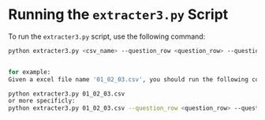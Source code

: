 # Running the `extracter3.py` Script

To run the `extracter3.py` script, use the following command:

```sh
python extracter3.py <csv_name> --question_row <question_row> --question_start_col <question_start_col> --answer_start_row <answer_start_row> --output_dir <output_directory>


for example:
Given a excel file name '01_02_03.csv', you should run the following code to extract the information.

python extracter3.py 01_02_03.csv
or more specificly:
python extracter3.py 01_02_03.csv --question_row <question_row> --question_start_col <question_start_col> --answer_start_row <answer_start_row> --output_dir <output_directory>
